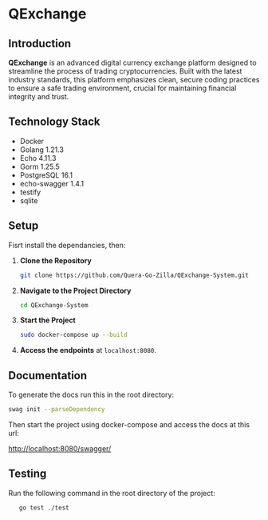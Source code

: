 # QExchange

## Introduction
**QExchange** is an advanced digital currency exchange platform designed to streamline the process of trading cryptocurrencies. Built with the latest industry standards, this platform emphasizes clean, secure coding practices to ensure a safe trading environment, crucial for maintaining financial integrity and trust.

## Technology Stack
- Docker
- Golang 1.21.3
- Echo 4.11.3
- Gorm 1.25.5
- PostgreSQL 16.1
- echo-swagger 1.4.1
- testify
- sqlite

## Setup
Fisrt install the dependancies, then:
1. **Clone the Repository**
   ```bash
   git clone https://github.com/Quera-Go-Zilla/QExchange-System.git
   ```

2. **Navigate to the Project Directory**
   ```bash
   cd QExchange-System
   ```

3. **Start the Project**
   ```bash
   sudo docker-compose up --build
   ```

4. **Access the endpoints** at `localhost:8080`.

## Documentation
To generate the docs run this in the root directory:
   ```bash
   swag init --parseDependency
   ```
Then start the project using docker-compose and access the docs at this url:

[http://localhost:8080/swagger/](http://localhost:8080/swagger/)
   
## Testing
Run the following command in the root directory of the project:
```bash
   go test ./test
```